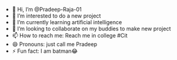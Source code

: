 - 👋 Hi, I’m @Pradeep-Raja-01
- 👀 I’m interested to do a new project 
- 🌱 I’m currently learning artificial intelligence
- 💞️ I’m looking to collaborate on my buddies to make new project
- 📫 How to reach me: Reach me in college #Cit
- 😄 Pronouns: just call me Pradeep
- ⚡ Fun fact: I am batman😂

<!---
Pradeep-Raja-01/Pradeep-Raja-01 is a ✨ special ✨ repository because its `README.md` (this file) appears on your GitHub profile.
You can click the Preview link to take a look at your changes.
--->
